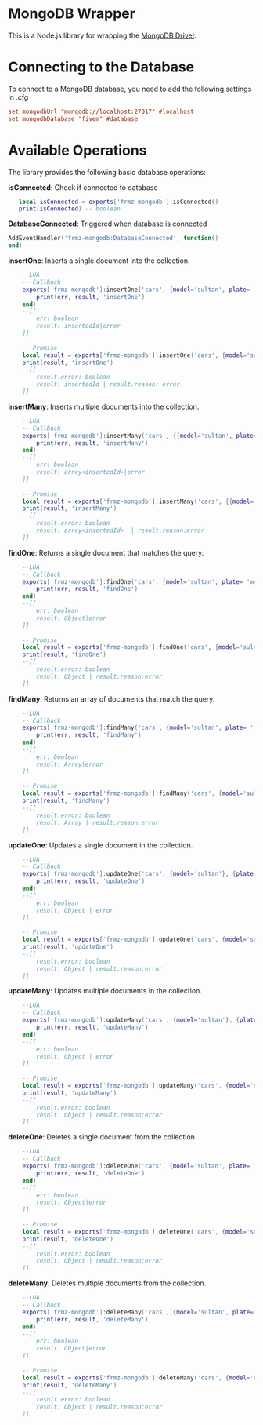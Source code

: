 # MongoDB Wrapper

This is a Node.js library for wrapping the [MongoDB Driver](https://mongodb.github.io/node-mongodb-native/).

# Connecting to the Database
To connect to a MongoDB database, you need to add the following settings in .cfg
```cfg
set mongodbUrl "mongodb://localhost:27017" #localhost
set mongodbDatabase "fivem" #database
```

# Available Operations
The library provides the following basic database operations:

**isConnected**: Check if connected to database
```lua
   local isConnected = exports['frmz-mongodb']:isConnected()
   print(isConnected) -- boolean
```
**DatabaseConnected**: Triggered when database is connected
```lua
AddEventHandler('frmz-mongodb:DatabaseConnected', function()
end)
```

**insertOne**: Inserts a single document into the collection.
```lua
    --LUA
    -- Callback
    exports['frmz-mongodb']:insertOne('cars', {model='sultan', plate= 'myplate'}, function(err, result)
        print(err, result, 'insertOne')
    end)
    --[[ 
        err: boolean
        result: insertedId|error
    ]]
    
    -- Promise
    local result = exports['frmz-mongodb']:insertOne('cars', {model='sultan', plate= 'myplate'})
    print(result, 'insertOne')
    --[[ 
        result.error: boolean
        result: insertedId | result.reason: error
    ]]
```
**insertMany**: Inserts multiple documents into the collection.
```lua
    --LUA
    -- Callback
    exports['frmz-mongodb']:insertMany('cars', {{model='sultan', plate= 'myplate'}, {model='sultan2', plate= 'myplate2'}}, function(err, result)
        print(err, result, 'insertMany')
    end)
    --[[ 
        err: boolean
        result: array<insertedId>|error
    ]]
    
    -- Promise
    local result = exports['frmz-mongodb']:insertMany('cars', {{model='sultan', plate= 'myplate'}, {model='sultan2', plate= 'myplate2'}})
    print(result, 'insertMany')
    --[[ 
        result.error: boolean
        result: array<insertedId>  | result.reason:error
    ]]
```
**findOne**: Returns a single document that matches the query.
```lua
    --LUA
    -- Callback
    exports['frmz-mongodb']:findOne('cars', {model='sultan', plate= 'myplate'}, function(err, result)
        print(err, result, 'findOne')
    end)
    --[[ 
        err: boolean
        result: Object|error
    ]]
    
    -- Promise
    local result = exports['frmz-mongodb']:findOne('cars', {model='sultan', plate= 'myplate'})
    print(result, 'findOne')
    --[[ 
        result.error: boolean
        result: Object | result.reason:error
    ]]
```
**findMany**: Returns an array of documents that match the query.
```lua
    --LUA
    -- Callback
    exports['frmz-mongodb']:findMany('cars', {model='sultan', plate= 'myplate'}, function(err, result)
        print(err, result, 'findMany')
    end)
    --[[ 
        err: boolean
        result: Array|error
    ]]
    
    -- Promise
    local result = exports['frmz-mongodb']:findMany('cars', {model='sultan', plate= 'myplate'})
    print(result, 'findMany')
    --[[ 
        result.error: boolean
        result: Array | result.reason:error
    ]]
```
**updateOne**: Updates a single document in the collection.
```lua
    --LUA
    -- Callback
    exports['frmz-mongodb']:updateOne('cars', {model='sultan'}, {plate = 'newPlate'}, function(err, result)
        print(err, result, 'updateOne')
    end)
    --[[ 
        err: boolean
        result: Object | error
    ]]
    
    -- Promise
    local result = exports['frmz-mongodb']:updateOne('cars', {model='sultan'}, {plate = 'newPlate'})
    print(result, 'updateOne')
    --[[ 
        result.error: boolean
        result: Object | result.reason:error
    ]]
```
**updateMany**: Updates multiple documents in the collection.
```lua
    --LUA
    -- Callback
    exports['frmz-mongodb']:updateMany('cars', {model='sultan'}, {plate = 'newPlate'}, function(err, result)
        print(err, result, 'updateMany')
    end)
    --[[ 
        err: boolean
        result: Object | error
    ]]
    
    -- Promise
    local result = exports['frmz-mongodb']:updateMany('cars', {model='sultan'}, {plate = 'newPlate'})
    print(result, 'updateMany')
    --[[ 
        result.error: boolean
        result: Object | result.reason:error
    ]]
```
**deleteOne**: Deletes a single document from the collection.
```lua
    --LUA
    -- Callback
    exports['frmz-mongodb']:deleteOne('cars', {model='sultan', plate= 'newPlate'}, function(err, result)
        print(err, result, 'deleteOne')
    end)
    --[[ 
        err: boolean
        result: Object|error
    ]]
    
    -- Promise
    local result = exports['frmz-mongodb']:deleteOne('cars', {model='sultan', plate= 'newPlate'})
    print(result, 'deleteOne')
    --[[ 
        result.error: boolean
        result: Object | result.reason:error
    ]]
```
**deleteMany**: Deletes multiple documents from the collection.
```lua
    --LUA
    -- Callback
    exports['frmz-mongodb']:deleteMany('cars', {model='sultan', plate= 'newPlate'}, function(err, result)
        print(err, result, 'deleteMany')
    end)
    --[[ 
        err: boolean
        result: Object|error
    ]]
    
    -- Promise
    local result = exports['frmz-mongodb']:deleteMany('cars', {model='sultan', plate= 'newPlate'})
    print(result, 'deleteMany')
    --[[ 
        result.error: boolean
        result: Object | result.reason:error
    ]]
```
